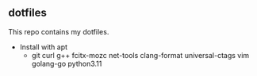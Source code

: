 ## dotfiles

This repo contains my dotfiles.

* Install with apt
  - git curl g++ fcitx-mozc net-tools clang-format universal-ctags vim golang-go python3.11
